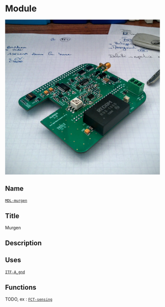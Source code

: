 # Module
![](viewme.jpg)

## Name
[`MDL-murgen`]()

## Title
Murgen

## Description

## Uses
[`ITF-A_gnd`](../../interfaces/ITF-A_gnd)

## Functions
TODO, ex : [`FCT-sensing`](../../functions/FCT-sensing)
